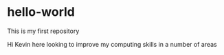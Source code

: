 # hello-world
This is my first repository

Hi Kevin here
looking to improve my computing skills in a number of areas

